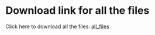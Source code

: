 # Download link for all the files

Click here to download all the files: [all_files](https://github.com/aditya-barman/sem1-files/releases/download/1.0/full.zip)
